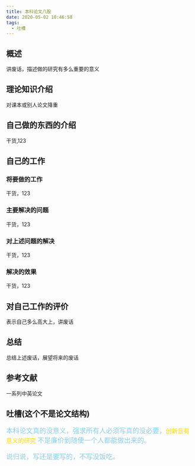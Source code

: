 ```yaml
---
title: 本科论文八股
date: 2020-05-02 10:46:58
tags:
  - 吐槽
---
```


## 概述

讲废话，描述做的研究有多么重要的意义

## 理论知识介绍

对课本或别人论文降重

## 自己做的东西的介绍

干货,123

## 自己的工作

### 将要做的工作

干货，123

### 主要解决的问题

干货，123

### 对上述问题的解决

干货，123

### 解决的效果

干货，123

## 对自己工作的评价

表示自己多么高大上，讲废话

## 总结

总结上述废话，展望将来的废话

## 参考文献

一系列中英论文

## 吐槽(这个不是论文结构)

<font size=4 color='skyblue'>

本科论文真的没意义，强求所有人必须写真的没必要，<font size=3 color='gold'>创新且有意义的研究</font> 不是廉价到随便一个人都能做出来的。

说归说，写还是要写的，不写没饭吃。

</font>
